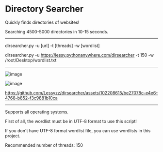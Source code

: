 # Directory Searcher

Quickly finds directories of websites!

Searching 4500-5000 directories in 10-15 seconds.

--------

dirsearcher.py -u [url] -t [threads] -w [wordlist]

dirsearcher.py -u https://lessy.pythonanywhere.com/dirsearcher -t 150 -w /root/Desktop/wordlist.txt

---

![image](https://github.com/Lessyzz/firs/assets/102208615/9f593195-6f08-479c-a7be-dbc99775b48f)

![image](https://github.com/Lessyzz/dirsearcher/assets/102208615/dcdfb706-49c3-49ba-9c9a-fdec1d5fbb55)

https://github.com/Lessyzz/dirsearcher/assets/102208615/be27078c-e4e6-4768-b852-f3c9881b10ca

--------

Supports all operating systems.

First of all, the wordlist must be in UTF-8 format to use this script!

If you don't have UTF-8 format wordlist file, you can use wordlists in this project.

Recommended number of threads: 150

